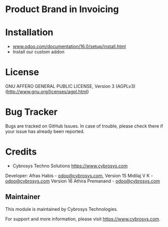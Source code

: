 Product Brand in Invoicing
==========================

Installation
============
- www.odoo.com/documentation/16.0/setup/install.html
- Install our custom addon

License
=======
GNU AFFERO GENERAL PUBLIC LICENSE, Version 3 (AGPLv3)
(http://www.gnu.org/licenses/agpl.html)

Bug Tracker
===========
Bugs are tracked on GitHub Issues. In case of trouble, please check there if your issue has already been reported.

Credits
=======
* Cybrosys Techno Solutions <https://www.cybrosys.com>


Developer: Afras Habis - odoo@cybrosys.com,
          Version 15 Midilaj V K - odoo@cybrosys.com
          Version 16 Athira Premanand - odoo@cybrosys.com

Maintainer
----------

This module is maintained by Cybrosys Technologies.

For support and more information, please visit https://www.cybrosys.com.

